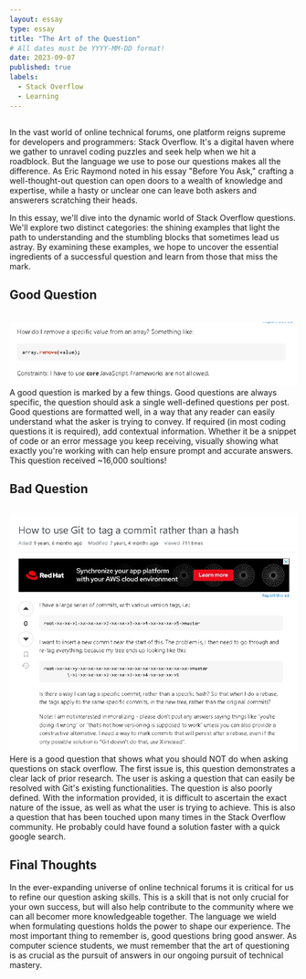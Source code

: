 ```yaml
---
layout: essay
type: essay
title: "The Art of the Question"
# All dates must be YYYY-MM-DD format!
date: 2023-09-07
published: true
labels:
  - Stack Overflow
  - Learning
---
```


## 
In the vast world of online technical forums, one platform reigns supreme for developers and programmers: Stack Overflow. It's a digital haven where we gather to unravel coding puzzles and seek help when we hit a roadblock. But the language we use to pose our questions makes all the difference. As Eric Raymond noted in his essay "Before You Ask," crafting a well-thought-out question can open doors to a wealth of knowledge and expertise, while a hasty or unclear one can leave both askers and answerers scratching their heads.

In this essay, we'll dive into the dynamic world of Stack Overflow questions. We'll explore two distinct categories: the shining examples that light the path to understanding and the stumbling blocks that sometimes lead us astray. By examining these examples, we hope to uncover the essential ingredients of a successful question and learn from those that miss the mark.

## Good Question
<br>
<img width="550px" height="auto" class="rounded float-start pe-4" src="../img/GoodQuestion.png">
<br>
A good question is marked by a few things. Good questions are always specific, the question should ask a single well-defined questions per post. Good questions are formatted well, in a way that any reader can easily understand what the asker is trying to convey. If required (in most coding questions it is required), add contextual information. Whether it be a snippet of code or an error message you keep receiving, visually showing what exactly you're working with can help ensure prompt and accurate answers. This question received ~16,000 soultions!


## Bad Question
<br>
<img width="550px" height="auto" class="rounded float-start pe-4" src="../img/BadQuestion.png"> 
<br>
Here is a good question that shows what you should NOT do when asking questions on stack overflow. The first issue is, this question demonstrates a clear lack of prior research. The user is asking a question that can easily be resolved with Git's existing functionalities. The question is also poorly defined. With the information provided, it is difficult to ascertain the exact nature of the issue, as well as what the user is trying to achieve. This is also a question that has been touched upon many times in the Stack Overflow community. He probably could have found a solution faster with a quick google search.




## Final Thoughts
In the ever-expanding universe of online technical forums it is critical for us to refine our question asking skills. This is a skill that is not only crucial for your own success, but will also help contribute to the community where we can all becomer more knowledgeable together. The language we wield when formulating questions holds the power to shape our experience. The most important thing to remember is, good questions bring good answer. As computer science students, we must remember that the art of questioning is as crucial as the pursuit of answers in our ongoing pursuit of technical mastery.
